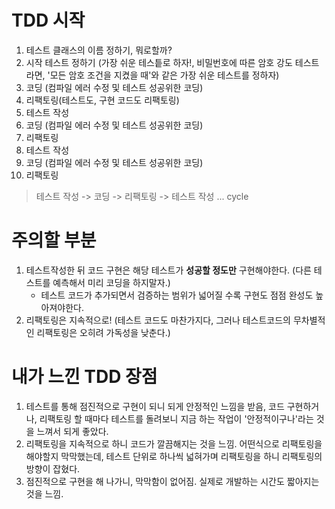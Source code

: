 # TDD 시작

1. 테스트 클래스의 이름 정하기, 뭐로할까?
2. 시작 테스트 정하기 (가장 쉬운 테스틑로 하자!, 비밀번호에 따른 암호 강도 테스트라면, '모든 암호 조건을 지켰을 때'와 같은 가장 쉬운 테스트를 정하자)
3. 코딩 (컴파일 에러 수정 및 테스트 성공위한 코딩)
4. 리팩토링(테스트도, 구현 코드도 리팩토링)
5. 테스트 작성
6. 코딩 (컴파일 에러 수정 및 테스트 성공위한 코딩)
7. 리팩토링
8. 테스트 작성
9. 코딩 (컴파일 에러 수정 및 테스트 성공위한 코딩)
10. 리팩토링

> 테스트 작성 -> 코딩 -> 리팩토링 -> 테스트 작성 ... cycle

# 주의할 부분
1. 테스트작성한 뒤 코드 구현은 해당 테스트가 **성공할 정도만** 구현해야한다. (다른 테스트를 예측해서 미리 코딩을 하지말자.)
   - 테스트 코드가 추가되면서 검증하는 범위가 넓어질 수록 구현도 점점 완성도 높아져야한다.
2. 리팩토링은 지속적으로! (테스트 코드도 마찬가지다, 그러나 테스트코드의 무차별적인 리팩토링은 오히려 가독성을 낮춘다.)

# 내가 느낀 TDD 장점
1. 테스트를 통해 점진적으로 구현이 되니 되게 안정적인 느낌을 받음, 코드 구현하거나, 리팩토링 할 때마다 테스트를 돌려보니 지금 하는 작업이 '안정적이구나'라는 것을 느껴서 되게 좋았다.
2. 리팩토링을 지속적으로 하니 코드가 깔끔해지는 것을 느낌. 어떤식으로 리팩토링을 해야할지 막막했는데, 테스트 단위로 하나씩 넓혀가며 리팩토링을 하니 리팩토링의 방향이 잡혔다.
3. 점진적으로 구현을 해 나가니, 막막함이 없어짐. 실제로 개발하는 시간도 짧아지는 것을 느낌.